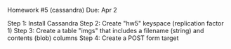 Homework #5 (cassandra)
Due: Apr 2

Step 1: Install Cassandra
Step 2: Create "hw5" keyspace (replication factor 1)
Step 3: Create a table "imgs" that includes a filename (string) and contents (blob) columns
Step 4: Create a POST form target
